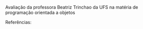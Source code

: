 Avaliação da professora Beatriz Trinchao da UFS na matéria de programação orientada a objetos

Referências:
